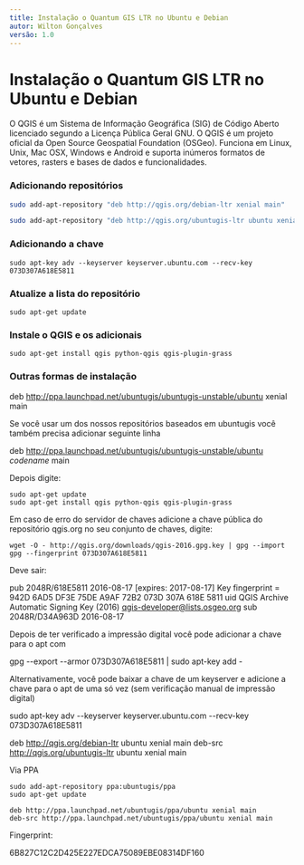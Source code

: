 ```yaml
---
title: Instalação o Quantum GIS LTR no Ubuntu e Debian
autor: Wilton Gonçalves
versão: 1.0
---
```


# Instalação o Quantum GIS LTR no Ubuntu e Debian

O QGIS é um Sistema de Informação Geográfica (SIG) de Código Aberto licenciado segundo a Licença Pública Geral GNU. O QGIS é um projeto oficial da Open Source Geospatial Foundation (OSGeo). Funciona em Linux, Unix, Mac OSX, Windows e Android e suporta inúmeros formatos de vetores, rasters e bases de dados e funcionalidades.

### Adicionando repositórios

```bash
sudo add-apt-repository "deb http://qgis.org/debian-ltr xenial main"

sudo add-apt-repository "deb http://qgis.org/ubuntugis-ltr ubuntu xenial main" (Opcional)
```

### Adicionando a chave

```shell
sudo apt-key adv --keyserver keyserver.ubuntu.com --recv-key 073D307A618E5811
```

### Atualize a lista do repositório

```shell
sudo apt-get update
```

### Instale o QGIS e os adicionais

```shell
sudo apt-get install qgis python-qgis qgis-plugin-grass
```

### Outras formas de instalação

deb http://ppa.launchpad.net/ubuntugis/ubuntugis-unstable/ubuntu xenial main

Se você usar um dos nossos repositórios baseados em ubuntugis você também precisa adicionar seguinte linha

deb http://ppa.launchpad.net/ubuntugis/ubuntugis-unstable/ubuntu *codename* main

Depois digite:

```shell
sudo apt-get update
sudo apt-get install qgis python-qgis qgis-plugin-grass
```

Em caso de erro do servidor de chaves adicione a chave pública do repositório qgis.org no seu conjunto de chaves, digite:

```shell
wget -O - http://qgis.org/downloads/qgis-2016.gpg.key | gpg --import
gpg --fingerprint 073D307A618E5811
```

Deve sair:

pub   2048R/618E5811 2016-08-17 [expires: 2017-08-17]
      Key fingerprint = 942D 6AD5 DF3E 75DE A9AF  72B2 073D 307A 618E 5811
uid                  QGIS Archive Automatic Signing Key (2016) <qgis-developer@lists.osgeo.org>
sub   2048R/D34A963D 2016-08-17

Depois de ter verificado a impressão digital você pode adicionar a chave para o apt com

gpg --export --armor 073D307A618E5811 | sudo apt-key add -

Alternativamente, você pode baixar a chave de um keyserver e adicione a chave para o apt de uma só vez (sem verificação manual de impressão digital)

sudo apt-key adv --keyserver keyserver.ubuntu.com --recv-key 073D307A618E5811


deb http://qgis.org/debian-ltr ubuntu xenial main
deb-src http://qgis.org/ubuntugis-ltr ubuntu xenial main

Via PPA

```shell
sudo add-apt-repository ppa:ubuntugis/ppa
sudo apt-get update

deb http://ppa.launchpad.net/ubuntugis/ppa/ubuntu xenial main
deb-src http://ppa.launchpad.net/ubuntugis/ppa/ubuntu xenial main
```

Fingerprint:

6B827C12C2D425E227EDCA75089EBE08314DF160

